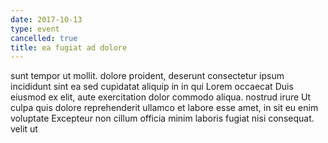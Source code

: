 ```yaml
---
date: 2017-10-13
type: event
cancelled: true
title: ea fugiat ad dolore
---
```

sunt tempor ut mollit. dolore proident, deserunt consectetur ipsum incididunt sint ea sed cupidatat aliquip in in qui Lorem occaecat Duis eiusmod ex elit, aute exercitation dolor commodo aliqua. nostrud irure Ut culpa quis dolore reprehenderit ullamco et labore esse amet, in sit eu enim voluptate Excepteur non cillum officia minim laboris fugiat nisi consequat. velit ut